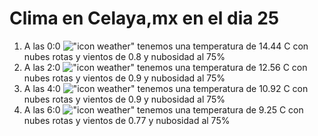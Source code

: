 # Clima en Celaya,mx en el dia 25

1. A las 0:0 !["icon weather"](http://openweathermap.org/img/w/04n.png) tenemos una temperatura de 14.44 C con nubes rotas y  vientos de 0.8 y nubosidad al 75%
1. A las 2:0 !["icon weather"](http://openweathermap.org/img/w/04n.png) tenemos una temperatura de 12.56 C con nubes rotas y  vientos de 0.9 y nubosidad al 75%
1. A las 4:0 !["icon weather"](http://openweathermap.org/img/w/04n.png) tenemos una temperatura de 10.92 C con nubes rotas y  vientos de 0.9 y nubosidad al 75%
1. A las 6:0 !["icon weather"](http://openweathermap.org/img/w/04n.png) tenemos una temperatura de 9.25 C con nubes rotas y  vientos de 0.77 y nubosidad al 75%
